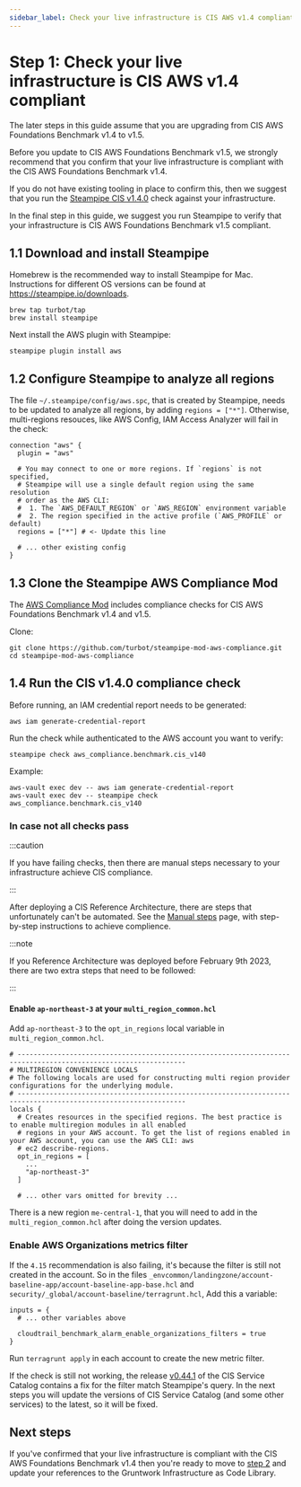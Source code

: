 ```yaml
---
sidebar_label: Check your live infrastructure is CIS AWS v1.4 compliant
---
```


# Step 1: Check your live infrastructure is CIS AWS v1.4 compliant

The later steps in this guide assume that you are upgrading from CIS AWS Foundations Benchmark v1.4 to v1.5.

Before you update to CIS AWS Foundations Benchmark v1.5, we strongly recommend that you confirm that your live
infrastructure is compliant with the CIS AWS Foundations Benchmark v1.4.

If you do not have existing tooling in place to confirm this, then we suggest that you run the
[Steampipe CIS v1.4.0](https://hub.steampipe.io/mods/turbot/aws_compliance/controls/benchmark.cis_v140) check against
your infrastructure.

In the final step in this guide, we suggest you run Steampipe to verify that your infrastructure is CIS AWS Foundations
Benchmark v1.5 compliant.

## 1.1 Download and install Steampipe

Homebrew is the recommended way to install Steampipe for Mac. Instructions for different OS versions can be found at
https://steampipe.io/downloads.

```
brew tap turbot/tap
brew install steampipe
```

Next install the AWS plugin with Steampipe:

```
steampipe plugin install aws
```

## 1.2 Configure Steampipe to analyze all regions

The file `~/.steampipe/config/aws.spc`, that is created by Steampipe, needs to be updated to analyze all regions,
by adding `regions = ["*"]`. Otherwise, multi-regions resouces, like AWS Config, IAM Access Analyzer will fail in the check:

```hcl
connection "aws" {
  plugin = "aws"

  # You may connect to one or more regions. If `regions` is not specified,
  # Steampipe will use a single default region using the same resolution
  # order as the AWS CLI:
  #  1. The `AWS_DEFAULT_REGION` or `AWS_REGION` environment variable
  #  2. The region specified in the active profile (`AWS_PROFILE` or default)
  regions = ["*"] # <- Update this line

  # ... other existing config
}
```



## 1.3 Clone the Steampipe AWS Compliance Mod

The [AWS Compliance Mod](https://hub.steampipe.io/mods/turbot/aws_compliance#aws-compliance-mod) includes compliance
checks for CIS AWS Foundations Benchmark v1.4 and v1.5.

Clone:

```
git clone https://github.com/turbot/steampipe-mod-aws-compliance.git
cd steampipe-mod-aws-compliance
```

## 1.4 Run the CIS v1.4.0 compliance check

Before running, an IAM credential report needs to be generated:

```
aws iam generate-credential-report
```

Run the check while authenticated to the AWS account you want to verify:

```
steampipe check aws_compliance.benchmark.cis_v140
```

Example:

```
aws-vault exec dev -- aws iam generate-credential-report
aws-vault exec dev -- steampipe check aws_compliance.benchmark.cis_v140
```

### In case not all checks pass

:::caution

If you have failing checks, then there are manual steps necessary to your infrastructure achieve CIS compliance.

:::

After deploying a CIS Reference Architecture, there are steps that unfortunately can't be automated. See the [Manual steps](/guides/build-it-yourself/achieve-compliance/deployment-walkthrough/manual-steps) page, with step-by-step instructions
to achieve complience.


:::note

If you Reference Architecture was deployed before February 9th 2023, there are two extra steps that need to be followed:

:::

#### Enable `ap-northeast-3` at your `multi_region_common.hcl`

Add `ap-northeast-3` to the `opt_in_regions` local variable in `multi_region_common.hcl`.

```hcl title=multi_region_common.hcl
# ----------------------------------------------------------------------------------------------------------------
# MULTIREGION CONVENIENCE LOCALS
# The following locals are used for constructing multi region provider configurations for the underlying module.
# ----------------------------------------------------------------------------------------------------------------
locals {
  # Creates resources in the specified regions. The best practice is to enable multiregion modules in all enabled
  # regions in your AWS account. To get the list of regions enabled in your AWS account, you can use the AWS CLI: aws
  # ec2 describe-regions.
  opt_in_regions = [
    ...
    "ap-northeast-3"
  ]

  # ... other vars omitted for brevity ...
```

There is a new region `me-central-1`, that you will need to add in the `multi_region_common.hcl` after doing the version updates.

### Enable AWS Organizations metrics filter

If the `4.15` recommendation is also failing, it's because the filter is still not created in the account. So in the
files `_envcommon/landingzone/account-baseline-app/account-baseline-app-base.hcl` and `security/_global/account-baseline/terragrunt.hcl`,
Add this a variable:

```hcl
inputs = {
  # ... other variables above

  cloudtrail_benchmark_alarm_enable_organizations_filters = true
}
```

Run `terragrunt apply` in each account to create the new metric filter.

If the check is still not working, the release [v0.44.1](https://github.com/tnn-tnn-tnn-tnn-tnn-gruntwork-io/terraform-aws-cis-service-catalog/releases/tag/v0.44.1)
of the CIS Service Catalog contains a fix for the filter match Steampipe's query. In the next steps you will update
the versions of CIS Service Catalog (and some other services) to the latest, so it will be fixed.

## Next steps

If you've confirmed that your live infrastructure is compliant with the CIS AWS Foundations Benchmark v1.4 then you're
ready to move to [step 2](step-2-update-references-to-the-gruntwork-infrastructure-as-code-library.md) and update your
references to the Gruntwork Infrastructure as Code Library.

